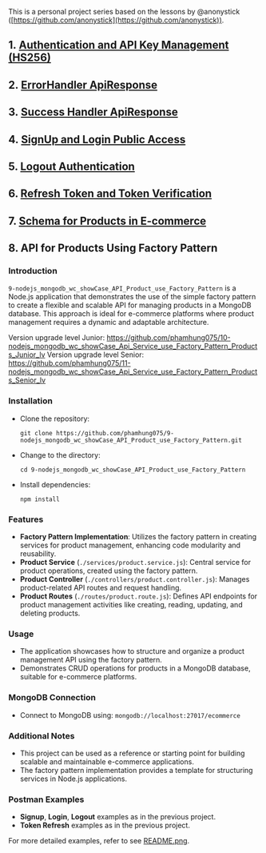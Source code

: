 This is a personal project series based on the lessons by @anonystick ([https://github.com/anonystick](https://github.com/anonystick)).
## 1. [Authentication and API Key Management (HS256)](https://github.com/phamhung075/2-nodejs_mongodb_wc_showCase_Dynamic_for_ApiKey_and_Permissions_HS256/tree/master)

## 2. [ErrorHandler ApiResponse](https://github.com/phamhung075/3-nodejs_mongodb_wc_showCase_ErrorHandler_API)

## 3. [Success Handler ApiResponse](https://github.com/phamhung075/4-nodejs_mongodb_wc_showCase_ApiResponseUseClass/tree/master?tab=readme-ov-file)

## 4. [SignUp and Login Public Access](https://github.com/phamhung075/5-nodejs_mongodb_wc_showCase_SignUpLogin)

## 5. [Logout Authentication](https://github.com/phamhung075/6-nodejs_mongodb_wc_showCase_LogoutAuthentication)
## 6. [Refresh Token and Token Verification](https://github.com/phamhung075/7-nodejs_mongodb_wc_showCase_RefreshToken_verifyToken)
## 7. [Schema for Products in E-commerce](https://github.com/phamhung075/8-nodejs_mongodb_wc_showCase_Schema_Products_Ecommerce)
## 8. API for Products Using Factory Pattern

### Introduction

`9-nodejs_mongodb_wc_showCase_API_Product_use_Factory_Pattern` is a Node.js application that demonstrates the use of the simple factory pattern to create a flexible and scalable API for managing products in a MongoDB database. This approach is ideal for e-commerce platforms where product management requires a dynamic and adaptable architecture.

Version upgrade level Junior: https://github.com/phamhung075/10-nodejs_mongodb_wc_showCase_Api_Service_use_Factory_Pattern_Products_Junior_lv
Version upgrade level Senior: https://github.com/phamhung075/11-nodejs_mongodb_wc_showCase_Api_Service_use_Factory_Pattern_Products_Senior_lv
### Installation

- Clone the repository:

    `git clone https://github.com/phamhung075/9-nodejs_mongodb_wc_showCase_API_Product_use_Factory_Pattern.git`
    
- Change to the directory:

    `cd 9-nodejs_mongodb_wc_showCase_API_Product_use_Factory_Pattern`
    
- Install dependencies:
 
    `npm install`
    

### Features

- **Factory Pattern Implementation**: Utilizes the factory pattern in creating services for product management, enhancing code modularity and reusability.
- **Product Service** (`./services/product.service.js`): Central service for product operations, created using the factory pattern.
- **Product Controller** (`./controllers/product.controller.js`): Manages product-related API routes and request handling.
- **Product Routes** (`./routes/product.route.js`): Defines API endpoints for product management activities like creating, reading, updating, and deleting products.

### Usage

- The application showcases how to structure and organize a product management API using the factory pattern.
- Demonstrates CRUD operations for products in a MongoDB database, suitable for e-commerce platforms.

### MongoDB Connection

- Connect to MongoDB using: `mongodb://localhost:27017/ecommerce`

### Additional Notes

- This project can be used as a reference or starting point for building scalable and maintainable e-commerce applications.
- The factory pattern implementation provides a template for structuring services in Node.js applications.

### Postman Examples

- **Signup**, **Login**, **Logout** examples as in the previous project.
- **Token Refresh** examples as in the previous project.
  
For more detailed examples, refer to see [README.png](./help09.png).
